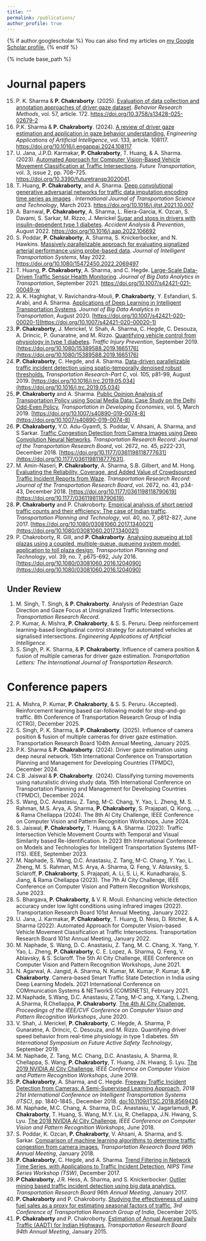 ```yaml
---
title: ""
permalink: /publications/
author_profile: true
---
```


{% if author.googlescholar %}
  You can also find my articles on <u><a href="{{author.googlescholar}}">my Google Scholar profile</a>.</u>
{% endif %}

{% include base_path %}

# Journal papers
15. P. K. Sharma & **P. Chakraborty**. (2025). <a href="https://doi.org/10.3758/s13428-025-02679-2" target="_blank">Evaluation of data collection and annotation approaches of driver gaze dataset<a>. *Behavior Research Methods*, vol. 57, article. 172. <a href="https://doi.org/10.3758/s13428-025-02679-2" target="_blank">https://doi.org/10.3758/s13428-025-02679-2<a>
14. P.K. Sharma & **P. Chakraborty**. (2024). <a href="https://doi.org/10.1016/j.engappai.2024.108117" target="_blank">A review of driver gaze estimation and application in gaze behavior understanding.<a> *Engineering Applications of Artificial Intelligence*, vol. 133, article. 108117. <a href="https://doi.org/10.1016/j.engappai.2024.108117" target="_blank">https://doi.org/10.1016/j.engappai.2024.108117<a>
13. U. Jana, J.P.D. Karmakar, **P. Chakraborty**, T. Huang, & A. Sharma. (2023). <a href="https://doi.org/10.3390/futuretransp3020041" target="_blank">Automated Approach for Computer Vision-Based Vehicle Movement Classification at Traffic Intersections<a>. *Future Transportation*, vol. 3, issue 2, pp. 708–725. <a href="https://doi.org/10.3390/futuretransp3020041" target="_blank">https://doi.org/10.3390/futuretransp3020041<a>.
12. T. Huang, **P. Chakraborty**, and A. Sharma. <a href="https://pranamesh.github.io/files/2021_imputation_gan.pdf" target="_blank">Deep convolutional generative adversarial networks for traffic data imputation encoding time series as images</a> . *International Journal of Transportation Science and Technology*, March 2023. <a href="https://doi.org/10.1016/j.ijtst.2021.10.007"> https://doi.org/10.1016/j.ijtst.2021.10.007</a>
11. A. Barnwal, **P. Chakraborty**, A. Sharma, L. Riera-Garcia, K. Ozcan, S. Davami, S. Sarkar, M. Rizzo, J. Merickel <a href="https://pranamesh.github.io/files/2022_diabetes_aap.pdf" target="_blank">Sugar and stops in drivers with insulin-dependent type 1 diabetes</a>. *Accident Analysis & Prevention*, August 2022. <a href="https://doi.org/10.1016/j.aap.2022.106692"> https://doi.org/10.1016/j.aap.2022.106692</a>
10. S. Poddar, **P. Chakraborty**, A. Sharma, S. Knickerbocker, and N. Hawkins. <a href="https://pranamesh.github.io/files/2022_probe_data_jits.pdf" target="_blank">Massively parallelizable approach for evaluating signalized arterial performance using probe-based data</a>. *Journal of Intelligent Transportation Systems*, May 2022. <a href="https://doi.org/10.1080/15472450.2022.2069497"> https://doi.org/10.1080/15472450.2022.2069497</a>
9. T. Huang, **P. Chakraborty**, A. Sharma, and C. Hegde. <a href="https://pranamesh.github.io/files/2021_sensor_health_bdat.pdf" target="_blank">Large-Scale Data-Driven Traffic Sensor Health Monitoring</a>. *Journal of Big Data Analytics in Transportation*, September 2021. <a href="https://doi.org/10.1007/s42421-021-00049-w">https://doi.org/10.1007/s42421-021-00049-w</a>
8. A. K. Haghighat, V. Ravichandra-Mouli, **P. Chakraborty**, Y. Esfandiari, S. Arabi, and A. Sharma. [Applications of Deep Learning in Intelligent Transportation Systems](https://pranamesh.github.io/files/2020-DL-review-paper-BDAT.pdf). *Journal of Big Data Analytics in Transportation*, August 2020. [https://doi.org/10.1007/s42421-020-00020-1](https://doi.org/10.1007/s42421-020-00020-1)
7. **P. Chakraborty**, J. Merickel, V. Shah, A. Sharma, C. Hegde, C. Desouza, A. Drincic, P. Gunaratne, and M. Rizzo. [Quantifying vehicle control from physiology in type 1 diabetes](https://pranamesh.github.io/files/2019-TIP-Diabetes.pdf). *Traffic Injury Prevention*, September 2019. [https://doi.org/10.1080/15389588.2019.1665176](https://doi.org/10.1080/15389588.2019.1665176)
6. **P. Chakraborty**, C. Hegde, and A. Sharma. <a href="https://pranamesh.github.io/files/2019-TRC-Denoising-AID.pdf" target="_blank">Data-driven parallelizable traffic incident detection using spatio-temporally denoised robust thresholds.</a> *Transportation Research-Part C*, vol. 105, p81-99, August 2019. [https://doi.org/10.1016/j.trc.2019.05.034](https://doi.org/10.1016/j.trc.2019.05.034)
5. **P. Chakraborty** and A. Sharma. [Public Opinion Analysis of Transportation Policy using Social Media Data: Case Study on the Delhi Odd-Even Policy](https://pranamesh.github.io/files/2018-TiDE-OddEvenDelhi.pdf), *Transportation in Developing Economies*, vol. 5, March 2019. [https://doi.org/10.1007/s40890-019-0074-8](https://doi.org/10.1007/s40890-019-0074-8)
4. **P. Chakraborty**, Y.O. Adu-Gyamfi, S. Poddar, V. Ahsani, A. Sharma, and S Sarkar. [Traffic Congestion Detection from Camera Images using Deep Convolution Neural Networks](https://pranamesh.github.io/files/2018-TRR-Congestion.pdf). *Transportation Research Record:  Journal of the Transportation Research Board*, vol. 2672, no. 45, p222-231, December 2018. [https://doi.org/10.1177/0361198118777631](https://doi.org/10.1177/0361198118777631).
3. M. Amin-Naseri, **P. Chakraborty**, A. Sharma, S.B. Gilbert, and M. Hong. [Evaluating the Reliability, Coverage, and Added Value of Crowdsourced Traffic Incident Reports from Waze](https://pranamesh.github.io/files/2018-TRR-Waze.pdf). *Transportation Research Record:  Journal of the Transportation Research Board*, vol. 2672, no. 43, p34-43, December 2018. [https://doi.org/10.1177/0361198118790619](https://doi.org/10.1177/0361198118790619).
2. **P. Chakraborty** and P. Chakroborty. [Empirical analysis of short period traffic counts and their efficiency: The case of Indian traffic](https://pranamesh.github.io/files/2017-TPT-AADT.pdf). *Transportation Planning and Technology*,  vol. 40, no. 7, p812-827, June 2017. [https://doi.org/10.1080/03081060.2017.1340021](https://doi.org/10.1080/03081060.2017.1340021)
1. P. Chakroborty, R. Gill, and **P. Chakraborty**. [Analysing queueing at toll plazas using a coupled, multiple-queue, queueing system model: application to toll plaza design](https://pranamesh.github.io/files/2016-TPT-TollPlaza.pdf), *Transportation Planning and Technology*,  vol. 39, no. 7, p675-692, July 2016. [https://doi.org/10.1080/03081060.2016.1204090](https://doi.org/10.1080/03081060.2016.1204090)

## Under Review
1. M. Singh, T. Singh, & **P. Chakraborty**. Analysis of  Pedestrian Gaze Direction and Gaze Focus at Unsignalized Traffic Intersections. *Transportation Research Record*.
2.	P. Kumar, A. Mishra, **P. Chakraborty**, & S. S. Peruru. Deep reinforcement learning-based longitudinal control strategy for automated vehicles at signalised intersections. *Engineering Applications of Artificial Intelligence*.
3.	S. Singh, P. K. Sharma, &  **P. Chakraborty**. Influence of camera position & fusion of multiple cameras for driver gaze estimation. *Transportation Letters: The International Journal of Transportation Research*.



# Conference papers
21.	A. Mishra, P. Kumar, **P. Chakraborty**, & S. S. Peruru. (Accepted). Reinforcement learning based car-following model  for stop-and-go traffic. 8th Conference of Transportation Research Group of India (CTRG),  December 2025.
20.	S. Singh, P. K. Sharma, &  **P. Chakraborty**. (2025). Influence of camera position & fusion of multiple cameras for driver gaze estimation. Transportation Research Board 104th Annual Meeting, January 2025.
19.	P.K. Sharma & **P. Chakraborty**. (2024). Driver gaze estimation using deep neural network. 15th International Conference on Transportation Planning and Management for Developing Countries (TPMDC), December 2024.
18.	C.B. Jaiswal & **P. Chakraborty**. (2024). Classifying turning movements using naturalistic driving study data. 15th International Conference on Transportation Planning and Management for Developing Countries (TPMDC), December 2024.
17.	S. Wang, D.C. Anastasiu, Z. Tang, M-C. Chang, Y. Yao, L. Zheng, M. S. Rahman, M.S. Arya, A. Sharma, **P. Chakraborty**, S. Prajapati, Q. Kong, …, & Rama Chellappa (2024). The 8th AI City Challenge, IEEE Conference on Computer Vision and Pattern Recognition Workshops, June 2024.
16.	S. Jaiswal, **P. Chakraborty**, T. Huang, & A. Sharma. (2023). Traffic Intersection Vehicle Movement Counts with Temporal and Visual Similarity based Re-Identification. In 2023 8th International Conference on Models and Technologies for Intelligent Transportation Systems (MT-ITS). IEEE, September 2023. 
15.	M. Naphade, S. Wang, D.C. Anastasiu, Z. Tang, M-C. Chang, Y. Yao, L. Zheng, M. S. Rahman, M.S. Arya, A. Sharma, Q. Feng, V. Ablavsky, S. Sclaroff, **P. Chakraborty**, S. Prajapati, A. Li, S. Li, K. Kunadharaju, S. Jiang, & Rama Chellappa (2023). The 7th AI City Challenge, IEEE Conference on Computer Vision and Pattern Recognition Workshops, June 2023.
14.	S. Bhargava, **P. Chakraborty**, & V. R. Mouli. Enhancing vehicle detection accuracy under low light conditions using infrared images (2022). Transportation Research Board 101st Annual Meeting, January 2022.
13.	U. Jana, J. Karmakar, **P. Chakraborty**, T. Huang, D. Ness, D. Ritcher, & A. Sharma (2022). Automated Approach for Computer Vision-based Vehicle Movement Classification at Traffic Intersections. Transportation Research Board 101st Annual Meeting, January 2022.
12.	M. Naphade, S. Wang, D. C. Anastasiu, Z. Tang, M. C. Chang, X. Yang, Y. Yao, L. Zheng, **P. Chakraborty**, C. E. Lopez, A. Sharma, Q. Feng, V. Ablavsky, & S. Sclaroff. The 5th AI City Challenge, IEEE Conference on Computer Vision and Pattern Recognition Workshops, June 2021.
11.	N. Agarwal, A. Jangid, A. Sharma, N. Kumar, M. Kumar, P. Kumar, & **P. Chakraborty**. Camera-based Smart Traffic State Detection in India using Deep Learning Models. 2021 International Conference on COMmunication Systems & NETworkS (COMSNETS), February 2021.
10. M.Naphade, S.Wang, D.C. Anastasiu, Z.Tang, M-C.ang, X.Yang, L.Zheng, A.Sharma, R.Chellappa, **P. Chakraborty**. [The 4th AI City Challenge](https://openaccess.thecvf.com/content_CVPRW_2020/papers/w35/Naphade_The_4th_AI_City_Challenge_CVPRW_2020_paper.pdf), *Proceedings of the IEEE/CVF Conference on Computer Vision and Pattern Recognition Workshops*, June 2020.
9. V. Shah, J. Merickel, **P. Chakraborty**, C. Hegde, A. Sharma, P. Gunaratne, A. Drincic, C. Desouza, and M. Rizzo. Quantifying driver speed behavior from real-time physiology in type 1 diabetes. *5th International Symposium on Future Active Safety Technology*, September 2019.
8. M. Naphade, Z. Tang, M.C. Chang, D.C. Anastasiu, A. Sharma, R. Chellappa, S. Wang, **P. Chakraborty**, T. Huang, J.N. Hwang, S. Lyu. [The 2019 NVIDIA AI City Challenge](http://openaccess.thecvf.com/content_CVPRW_2019/papers/AI%20City/Naphade_The_2019_AI_City_Challenge_CVPRW_2019_paper.pdf), *IEEE Conference on Computer Vision and Pattern Recognition Workshops*, June 2019.
7. **P. Chakraborty**, A. Sharma, and C. Hegde. [Freeway Traffic Incident Detection from Cameras: A Semi-Supervised Learning Approach](https://pranamesh.github.io/files/2018-IEEE-ITSC-draft.pdf), *2018 21st International Conference on Intelligent Transportation Systems (ITSC)*, pp. 1840-1845., December 2018. [doi:10.1109/ITSC.2018.8569426](https://ieeexplore.ieee.org/document/8569426) 
6. M. Naphade, M.C. Chang, A. Sharma, D.C. Anastasiu, V. Jagarlamudi, **P. Chakraborty**, T. Huang, S. Wang, M.Y. Liu, R. Chellappa, J.N. Hwang, S. Lyu. [The 2018 NVIDIA AI City Challenge](https://pranamesh.github.io/files/2018-CVPR-AICity-workshop.pdf), *IEEE Conference on Computer Vision and Pattern Recognition Workshops*, June 2018.
5. S. Poddar, K. Ozcan, **P. Chakraborty**, V. Ahsani, A. Sharma, and S. Sarkar. [Comparison of machine learning algorithms to determine traffic congestion from camera images](https://pranamesh.github.io/files/2018-TRB-Congestion-Shallow.pdf), *Transportation Research Board 96th Annual Meeting*, January 2018.
4. **P. Chakraborty**, C. Hegde, and A. Sharma. [Trend Filtering in Network Time Series, with Applications to Traffic Incident Detection](https://pranamesh.github.io/files/2017-NIPS-TSW.pdf), *NIPS Time Series Workshop (TSW)*, December 2017.
3. **P Chakraborty**, J.R. Hess, A. Sharma, and S. Knickerbocker. [Outlier mining based traffic incident detection using big data analytics](https://pranamesh.github.io/files/2017-TRB-Outlier-Mining.pdf), *Transportation Research Board 96th Annual Meeting*, January 2017.
2. **P. Chakraborty** and P. Chakroborty. [Studying the effectiveness of using fuel sales as a proxy for estimating seasonal factors of traffic](https://pranamesh.github.io/files/2015-CTRG-Fuel.pdf), *3rd Conference of Transportation Research Group of India*, December 2015.
1. **P. Chakraborty** and P. Chakroborty. [Estimation of Annual Average Daily Traffic (AADT) for Indian Highways](https://pranamesh.github.io/files/2015-TRB-SPTC.pdf), *Transportation Research Board 94th Annual Meeting*, January 2015.
